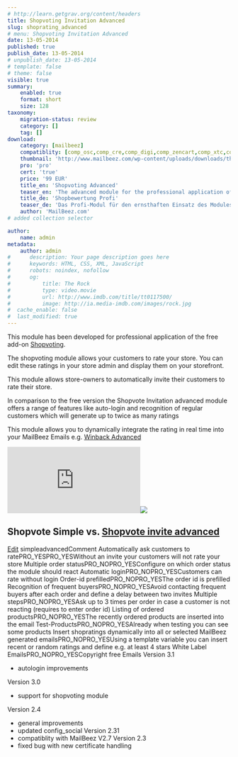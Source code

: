 ```yaml
---
# http://learn.getgrav.org/content/headers
title: Shopvoting Invitation Advanced
slug: shoprating_advanced
# menu: Shopvoting Invitation Advanced
date: 13-05-2014
published: true
publish_date: 13-05-2014
# unpublish_date: 13-05-2014
# template: false
# theme: false
visible: true
summary:
    enabled: true
    format: short
    size: 128
taxonomy:
    migration-status: review
    category: []
    tag: []
download:
    category: [mailbeez]
    compatiblity: [comp_osc,comp_cre,comp_digi,comp_zencart,comp_xtc,comp_gambio]
    thumbnail: 'http://www.mailbeez.com/wp-content/uploads/downloads/thumbnails/2011/10/icon_322.png'
    pro: 'pro'
    cert: 'true'
    price: '99 EUR'
    title_en: 'Shopvoting Advanced'
    teaser_en: 'The advanced module for the professional application of the "shopvoting" addon'
    title_de: 'Shopbewertung Profi'
    teaser_de: 'Das Profi-Modul für den ernsthaften Einsatz des Modules "Shopbewertung"'
    author: 'MailBeez.com'
# added collection selector

author:
    name: admin
metadata:
    author: admin
#      description: Your page description goes here
#      keywords: HTML, CSS, XML, JavaScript
#      robots: noindex, nofollow
#      og:
#          title: The Rock
#          type: video.movie
#          url: http://www.imdb.com/title/tt0117500/
#          image: http://ia.media-imdb.com/images/rock.jpg
#  cache_enable: false
#  last_modified: true
---
```


This module has been developed for professional application of the free add-on [Shopvoting](http://www.mailbeez.com/documentation/configbeez/config_shopvoting/).

The shopvoting module allows your customers to rate your store. You can edit these ratings in your store admin and display them on your storefront.

This module allows store-owners to automatically invite their customers to rate their store.

In comparison to the free version the Shopvote Invitation advanced module offers a range of features like auto-login and recognition of regular customers which will generate up to twice as many ratings

This module allows you to dynamically integrate the rating in real time into your MailBeez Emails e.g. [Winback Advanced](http://www.mailbeez.com/documentation/mailbeez/winback_advanced/)

[![](http://localhost/wordpress_mailbeez_EOL/wp-content/themes/awake/lib/scripts/timthumb/thumb.php?src=http://www.mailbeez.com/images/en_shoprating_advanced_integration.png&w=250&h=350&zc=1&q=100 "real time customer ratings in MailBeez Emails")](http://www.mailbeez.com/images/en_shoprating_advanced_integration.png "real time customer ratings in MailBeez Emails")![](http://localhost/wordpress_mailbeez_EOL/wp-content/themes/awake/images/shortcodes/image_shadow.png)

## Shopvote Simple vs. [Shopvote invite advanced](http://www.mailbeez.com/documentation/mailbeez/shoprating_advanced/ "shop voting advanced")

  [Edit](http://localhost/wordpress_mailbeez_EOL/wp-admin/tools.php?page=wp-table-reloaded&action=edit&table_id=13 "Edit") simpleadvancedComment Automatically ask customers to ratePRO\_YESPRO\_YESWithout an invite your customers will not rate your store Multiple order statusPRO\_NOPRO\_YESConfigure on which order status the module should react Automatic loginPRO\_NOPRO\_YESCustomers can rate without login Order-id prefilledPRO\_NOPRO\_YESThe order id is prefilled Recognition of frequent buyersPRO\_NOPRO\_YESAvoid contacting frequent buyers after each order and define a delay between two invites Multiple stepsPRO\_NOPRO\_YESAsk up to 3 times per order in case a customer is not reacting (requires to enter order id) Listing of ordered productsPRO\_NOPRO\_YESThe recently ordered products are inserted into the email Test-ProductsPRO\_NOPRO\_YESAlready when testing you can see some products Insert shopratings dynamically into all or selected MailBeez generated emailsPRO\_NOPRO\_YESUsing a template variable you can insert recent or random ratings and define e.g. at least 4 stars White Label EmailsPRO\_NOPRO\_YESCopyright free Emails
Version 3.1
- autologin improvements

Version 3.0
- support for shopvoting module

Version 2.4
- general improvements
- updated config_social
Version 2.31
- compatiblity with MailBeez V2.7
Version 2.3
- fixed bug with new certificate handling